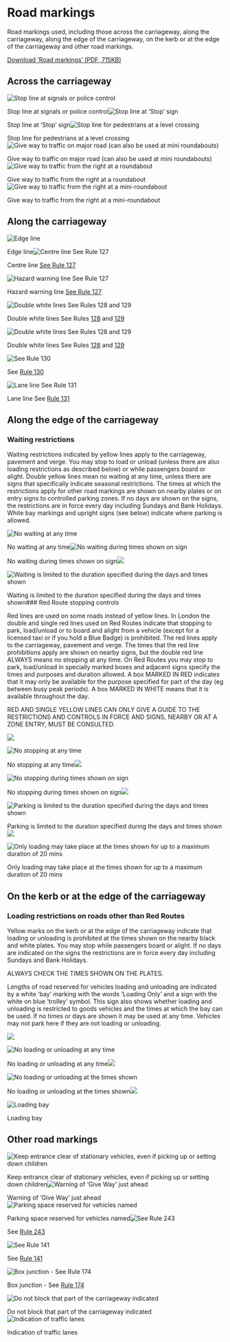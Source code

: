 Road markings
=============

Road markings used, including those across the carriageway, along the carriageway, along the edge of the carriageway, on the kerb or at the edge of the carriageway and other road markings.

[Download ‘Road markings’ (PDF, 715KB)](https://assets.digital.cabinet-office.gov.uk/media/560aa6c7ed915d035900001a/the-highway-code-road-markings.pdf)

Across the carriageway
-----------------------

![Stop line at signals or police control](../images/across-carriageway-stop-line-signals-or-police.jpg)

Stop line at signals or police control![Stop line at ‘Stop’ sign](../images/across-carriageway-stop-line-at-stop-sign.jpg)

Stop line at ‘Stop’ sign![Stop line for pedestrians at a level crossing](../images/across-carriageway-stop-line-level-crossing.jpg)

Stop line for pedestrians at a level crossing![Give way to traffic on major road (can also be used at mini roundabouts)](../images/across-carriageway-give-way-traffic-major-road.jpg)

Give way to traffic on major road (can also be used at mini roundabouts)![Give way to traffic from the right at a roundabout](../images/across-carriageway-give-way-traffic-from-right-roundabout.jpg)

Give way to traffic from the right at a roundabout![Give way to traffic from the right at a mini-roundabout](../images/across-carriageway-give-way-traffic-from-right-miniroundabout.jpg)

Give way to traffic from the right at a mini-roundabout

Along the carriageway
----------------------

![Edge line](../images/along-carriageway-edge-line.jpg)

Edge line![Centre line See Rule 127](../images/along-carriageway-centre-line.jpg)

 Centre line [See Rule 127](/pages/general-rules-techniques-and-advice-for-all-drivers-and-riders-103-to-158.md#rule-127)

![Hazard warning line See Rule 127](../images/along-carriageway-hazard-warn-line.jpg)

 Hazard warning line [See Rule 127](/pages/general-rules-techniques-and-advice-for-all-drivers-and-riders-103-to-158.md#rule-127)

![Double white lines See Rules 128 and 129](../images/along-carriageway-double-white-broken-line.jpg)

 Double white lines See Rules [128](/pages/general-rules-techniques-and-advice-for-all-drivers-and-riders-103-to-158.md#rule-128) and [129](/pages/general-rules-techniques-and-advice-for-all-drivers-and-riders-103-to-158.md#rule-129)

![Double white lines See Rules 128 and 129](../images/along-carriageway-double-white-line.jpg)

 Double white lines See Rules [128](/pages/general-rules-techniques-and-advice-for-all-drivers-and-riders-103-to-158.md#rule-128) and [129](/pages/general-rules-techniques-and-advice-for-all-drivers-and-riders-103-to-158.md#rule-129)

![See Rule 130](../images/along-carriageway-diagonal-line.jpg)

 See [Rule 130](/pages/general-rules-techniques-and-advice-for-all-drivers-and-riders-103-to-158.md#rule-130)

![Lane line See Rule 131](../images/along-carriageway-lane-line.jpg)

 Lane line See [Rule 131](/pages/general-rules-techniques-and-advice-for-all-drivers-and-riders-103-to-158.md#rule-131)

Along the edge of the carriageway
----------------------------------

### Waiting restrictions

Waiting restrictions indicated by yellow lines apply to the carriageway, pavement and verge. You may stop to load or unload (unless there are also loading restrictions as described below) or while passengers board or alight. Double yellow lines mean no waiting at any time, unless there are signs that specifically indicate seasonal restrictions. The times at which the restrictions apply for other road markings are shown on nearby plates or on entry signs to controlled parking zones. If no days are shown on the signs, the restrictions are in force every day including Sundays and Bank Holidays.
White bay markings and upright signs (see below) indicate where parking is allowed.

![No waiting at any time](../images/along-edge-carriageway-double-yellow.jpg)

No waiting at any time![No waiting during times shown on sign](../images/along-edge-carriageway-single_yellow-with-parking.jpg)

No waiting during times shown on sign![ ](../images/along-edge-carriageway-park-times.jpg)

 ![Waiting is limited to the duration specified during the days and times shown](../images/along-edge-carriageway-waiting-space.jpg)

Waiting is limited to the duration specified during the days and times shown### Red Route stopping controls

Red lines are used on some roads instead of yellow lines. In London the double and single red lines used on Red Routes indicate that stopping to park, load/unload or to board and alight from a vehicle (except for a licensed taxi or if you hold a Blue Badge) is prohibited. The red lines apply to the carriageway, pavement and verge. The times that the red line prohibitions apply are shown on nearby signs, but the double red line ALWAYS means no stopping at any time. On Red Routes you may stop to park, load/unload in specially marked boxes and adjacent signs specify the times and purposes and duration allowed. A box MARKED IN RED indicates that it may only be available for the purpose specified for part of the day (eg between busy peak periods). A box MARKED IN WHITE means that it is available throughout the day.

RED AND SINGLE YELLOW LINES CAN ONLY GIVE A GUIDE TO THE RESTRICTIONS AND CONTROLS IN FORCE AND SIGNS, NEARBY OR AT A ZONE ENTRY, MUST BE CONSULTED.

![ ](../images/along-edge-carriageway-red-route-no-stopping-at-any-time.jpg)

 ![No stopping at any time](../images/along-edge-carriageway-red-route-no-stopping-double-red-line.jpg)

No stopping at any time![ ](../images/along-edge-carriageway-red-route-no-stopping-times.jpg)

 ![No stopping during times shown on sign](../images/along-edge-carriageway-red-route-no-stopping-red-line.jpg)

No stopping during times shown on sign![ ](../images/along-edge-carriageway-red-route-parking.jpg)

 ![Parking is limited to the duration specified during the days and times shown](../images/along-edge-carriageway-red-route-parking-space.jpg)

Parking is limited to the duration specified during the days and times shown![ ](../images/along-edge-carriageway-red-route-except-loading-time.jpg)

 ![Only loading may take place at the times shown for up to a maximum duration of 20 mins](../images/along-edge-carriageway-red-route-loading-space.jpg)

Only loading may take place at the times shown for up to a maximum duration of 20 mins

On the kerb or at the edge of the carriageway
----------------------------------------------

### Loading restrictions on roads other than Red Routes

Yellow marks on the kerb or at the edge of the carriageway indicate that loading or unloading is prohibited at the times shown on the nearby black and white plates. You may stop while passengers board or alight. If no days are indicated on the signs the restrictions are in force every day including Sundays and Bank Holidays.

ALWAYS CHECK THE TIMES SHOWN ON THE PLATES.

Lengths of road reserved for vehicles loading and unloading are indicated by a white ‘bay’ marking with the words ‘Loading Only’ and a sign with the white on blue ‘trolley’ symbol. This sign also shows whether loading and unloading is restricted to goods vehicles and the times at which the bay can be used. If no times or days are shown it may be used at any time. Vehicles may not park here if they are not loading or unloading.

![ ](../images/on-kerb-no-loading-anytime.jpg)

 ![No loading or unloading at any time](../images/on-kerb-double-line-no-loading.jpg)

No loading or unloading at any time![ ](../images/on-kerb-no-loading-times.jpg)

 ![No loading or unloading at the times shown](../images/on-kerb-single-line-no-loading-times.jpg)

No loading or unloading at the times shown![ ](../images/on-kerb-loading-only-sign.jpg)

 ![Loading bay](../images/on-kerb-loading-only-space.jpg)

Loading bay

Other road markings
--------------------

![Keep entrance clear of stationary vehicles, even if picking up or setting down children](../images/other-road-markings-school-keep-clear.jpg)

Keep entrance clear of stationary vehicles, even if picking up or setting down children![Warning of ‘Give Way’ just ahead](../images/other-road-markings-give-way-road.jpg)

Warning of ‘Give Way’ just ahead![Parking space reserved for vehicles named](../images/other-road-markings-space-doctor.jpg)

Parking space reserved for vehicles named![See Rule 243](../images/other-road-markings-bus-stop-road.jpg)

 See [Rule 243](/pages/waiting-and-parking-238-to-252.md#rule-243)

![See Rule 141](../images/other-road-markings-bus-lane-road.jpg)

 See [Rule 141](/pages/general-rules-techniques-and-advice-for-all-drivers-and-riders-103-to-158.md#rule-141)

![Box junction - See Rule 174](../images/other-road-markings-box-junction.jpg)

 Box junction - See [Rule 174](/pages/using-the-road-159-to-203.md#rule-174)

![Do not block that part of the carriageway indicated](../images/other-road-markings-keep-clear.jpg)

Do not block that part of the carriageway indicated![Indication of traffic lanes](../images/other-road-markings-indication-lanes.jpg)

Indication of traffic lanes
